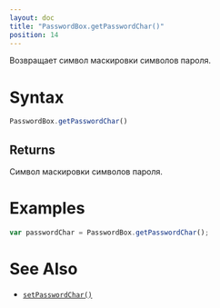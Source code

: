 ```yaml
---
layout: doc
title: "PasswordBox.getPasswordChar()"
position: 14
---
```


Возвращает символ маскировки символов пароля.

# Syntax

```js
PasswordBox.getPasswordChar()
```

## Returns

Cимвол маскировки символов пароля.

# Examples

```js
var passwordChar = PasswordBox.getPasswordChar();
```

# See Also

* [`setPasswordChar()`](../PasswordBox.setPasswordChar/)
